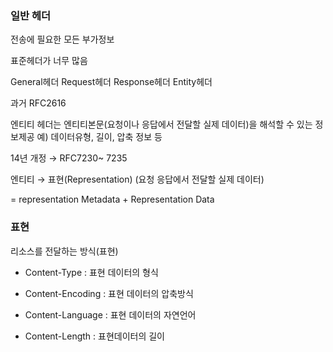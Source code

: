 ### 일반 헤더

전송에 필요한 모든 부가정보

표준헤더가 너무 많음

General헤더  Request헤더 Response헤더 Entity헤더

과거 RFC2616

엔티티 헤더는 엔티티본문(요청이나 응답에서 전달할 실제 데이터)을 해석할 수 있는 정보제공 예) 데이터유형, 길이, 압축 정보 등

14년 개정 → RFC7230~ 7235

엔티티 → 표현(Representation) (요청 응답에서 전달할 실제 데이터)

= representation Metadata + Representation Data

### 표현

리소스를 전달하는 방식(표현)

 - Content-Type : 표현 데이터의 형식

 - Content-Encoding : 표현 데이터의 압축방식

 - Content-Language : 표현 데이터의 자연언어

 - Content-Length : 표현데이터의 길이

